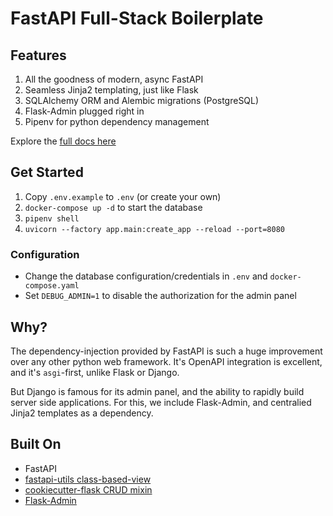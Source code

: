 # FastAPI Full-Stack Boilerplate

## Features

1. All the goodness of modern, async FastAPI
2. Seamless Jinja2 templating, just like Flask
3. SQLAlchemy ORM and Alembic migrations (PostgreSQL)
4. Flask-Admin plugged right in
5. Pipenv for python dependency management

Explore the [full docs here](./docs/index.md)

## Get Started

1. Copy `.env.example` to `.env` (or create your own)
2. `docker-compose up -d` to start the database
3. `pipenv shell`
4. `uvicorn --factory app.main:create_app --reload --port=8080`

### Configuration

 - Change the database configuration/credentials in `.env` and `docker-compose.yaml`
 - Set `DEBUG_ADMIN=1` to disable the authorization for the admin panel

## Why?

The dependency-injection provided by FastAPI is such a huge improvement over any other python web framework. It's OpenAPI integration is excellent, and it's `asgi`-first, unlike Flask or Django.

But Django is famous for its admin panel, and the ability to rapidly build server side applications. For this, we include Flask-Admin, and centralied Jinja2 templates as a dependency.


## Built On

- FastAPI
- [fastapi-utils class-based-view](https://fastapi-utils.davidmontague.xyz/user-guide/class-based-views/)
- [cookiecutter-flask CRUD mixin](https://github.com/cookiecutter-flask/cookiecutter-flask)
- [Flask-Admin](https://flask-admin.readthedocs.io/en/latest/)

